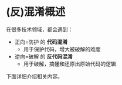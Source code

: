 # (反)混淆概述

在很多技术领域，都会遇到：

* 正向=防护 的 **代码混淆**
  * 用于保护代码，增大被破解的难度
* 逆向=破解 的 **反代码混淆**
  * 用于破解，搞懂和还原出原始代码的逻辑

下面详细介绍相关内容。
